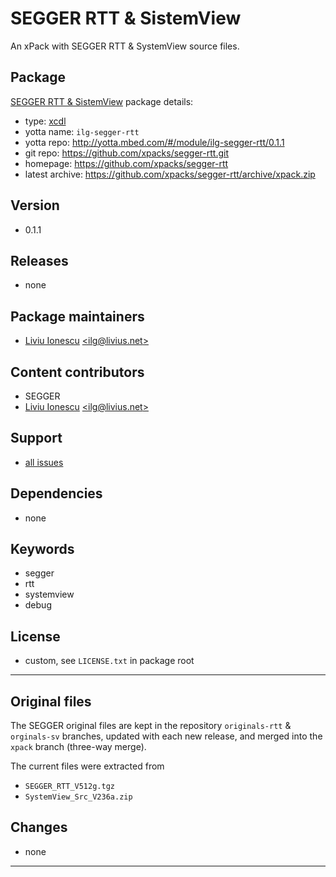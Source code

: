 # SEGGER RTT & SistemView

An xPack with SEGGER RTT & SystemView source files.

## Package

[SEGGER RTT & SistemView](https://github.com/xpacks/segger-rtt) package details:

* type: [xcdl](http://xcdl.github.io)
* yotta name: `ilg-segger-rtt`
* yotta repo: http://yotta.mbed.com/#/module/ilg-segger-rtt/0.1.1
* git repo: https://github.com/xpacks/segger-rtt.git
* homepage: https://github.com/xpacks/segger-rtt
* latest archive: https://github.com/xpacks/segger-rtt/archive/xpack.zip

## Version

* 0.1.1

## Releases

* none

## Package maintainers

* [Liviu Ionescu](http://liviusdotnet.worldpress.com) [&lt;ilg@livius.net&gt;](mailto:ilg@livius.net)

## Content contributors

* SEGGER
* [Liviu Ionescu](http://liviusdotnet.worldpress.com) [&lt;ilg@livius.net&gt;](mailto:ilg@livius.net)

## Support

* [all issues](https://github.com/xpacks/segger-rtt/issues)

## Dependencies

* none

## Keywords

* segger
* rtt
* systemview
* debug

## License

* custom, see `LICENSE.txt` in package root

--- 
## Original files

The SEGGER original files are kept in the repository `originals-rtt` & `orginals-sv` branches, updated with each new release, and merged into the `xpack` branch (three-way merge).

The current files were extracted from

* `SEGGER_RTT_V512g.tgz`
* `SystemView_Src_V236a.zip`

## Changes

* none

--- 
